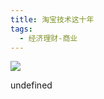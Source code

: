 ```yaml
---
title: 淘宝技术这十年
tags:
  - 经济理财-商业
---
```


![](https://cdn.weread.qq.com/weread/cover/72/YueWen_680318/s_YueWen_680318.jpg)

undefined